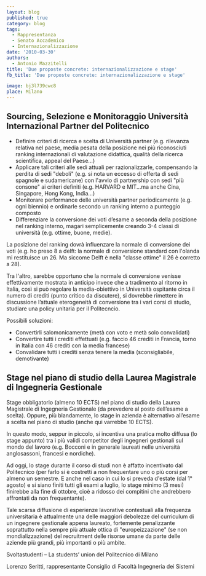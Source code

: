 ```yaml
---
layout: blog
published: true
category: blog
tags:
  - Rappresentanza
  - Senato Accademico
  - Internazionalizzazione
date: '2010-03-30'
authors:
  - Antonio Mazzitelli
title: 'Due proposte concrete: internazionalizzazione e stage'
fb_title: 'Due proposte concrete: internazionalizzazione e stage'

image: bj3l739cwc8
place: Milano
---
```


Sourcing, Selezione e Monitoraggio Università Internazional Partner del Politecnico
-----------------------------------------------------------------------------------

*   Definire criteri di ricerca e scelta di Università partner (e.g. rilevanza relativa nel paese, media pesata della posizione nei più riconosciuti ranking internazionali di valutazione didattica, qualità della ricerca scientifica, appeal del Paese…)
*   Applicare tali criteri alle sedi attuali per razionalizzarle, compensando la perdita di sedi "deboli" (e.g. si nota un eccesso di offerta di sedi spagnole e sudamericane) con l'avvio di partnership con sedi "più consone" ai criteri definiti (e.g. HARVARD e MIT...ma anche Cina, Singapore, Hong Kong, India…)
*   Monitorare performance delle università partner periodicamente (e.g. ogni biennio) e ordinarle secondo un ranking interno a punteggio composto
*   Differenziare la conversione dei voti d’esame a seconda della posizione nel ranking interno, magari semplicemente creando 3-4 classi di università (e.g. ottime, buone, medie).

La posizione del ranking dovrà influenzare la normale di conversione dei voti (e.g. ho preso 8 a delft: la normale di conversione standard con l'olanda mi restituisce un 26. Ma siccome Delft è nella "classe ottime" il 26 è corretto a 28).

Tra l'altro, sarebbe opportuno che la normale di conversione venisse effettivamente mostrata in anticipo invece che a tradimento al ritorno in Italia, così si può regolare la media-obiettivo in Università ospitante circa il numero di crediti (punto critico da discutere), si dovrebbe rimettere in discussione l’attuale eterogeneità di conversione tra i vari corsi di studio, studiare una policy unitaria per il Politecncio.

Possibili soluzioni:

*   Convertirli salomonicamente (metà con voto e metà solo convalidati)
*   Convertire tutti i crediti effettuati (e.g. faccio 46 crediti in Francia, torno in Italia con 46 crediti con la media francese)
*   Convalidare tutti i crediti senza tenere la media (sconsigliabile, demotivante)

Stage nel piano di studio della Laurea Magistrale di Ingegneria Gestionale
--------------------------------------------------------------------------

Stage obbligatorio (almeno 10 ECTS) nel piano di studio della Laurea Magistrale di Ingegneria Gestionale (da prevedere al posto dell’esame a scelta). Oppure, più blandamente, lo stage in azienda è alternativo all’esame a scelta nel piano di studio (anche qui varrebbe 10 ECTS).

In questo modo, seppur in piccolo, si incentiva una pratica molto diffusa (lo stage appunto) tra i più validi competitor degli ingegneri gestionali sul mondo del lavoro (e.g. Bocconi e in generale laureati nelle università anglosassoni, francesi e nordiche).

Ad oggi, lo stage durante il corso di studi non è affatto incentivato dal Politecnico (per farlo si è costretti a non frequentare uno o più corsi per almeno un semestre. E anche nel caso in cui lo si preveda d'estate (dal 1° agosto) e si siano finiti tutti gli esami a luglio, lo stage minimo (3 mesi) finirebbe alla fine di ottobre, cioè a ridosso dei compitini che andrebbero affrontati da non frequentante).

Tale scarsa diffusione di esperienze lavorative contestuali alla frequenza universitaria è attualmente una delle maggiori debolezze del curriculum di un ingegnere gestionale appena laureato, fortemente penalizzante soprattutto nella sempre più attuale ottica di "europeizzazione" (se non mondializzazione) del recruitment delle risorse umane da parte delle aziende più grandi, più importanti o più ambite.

Svoltastudenti – La students’ union del Politecnico di Milano

Lorenzo Seritti, rappresentante Consiglio di Facoltà Ingegneria dei Sistemi
